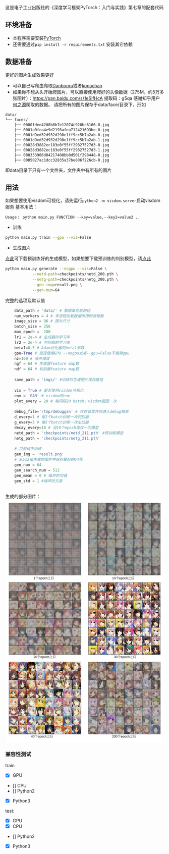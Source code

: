 这是电子工业出版社的《深度学习框架PyTorch：入门与实践》第七章的配套代码

## 环境准备

- 本程序需要安装[PyTorch](https://pytorch.org/)
- 还需要通过`pip install -r requirements.txt` 安装其它依赖


## 数据准备

更好的图片生成效果更好

- 可以自己写爬虫爬取[Danbooru](http://link.zhihu.com/?target=http%3A//safebooru.donmai.us/)或者[konachan](http://konachan.net/)
- 如果你不想从头开始爬图片，可以直接使用爬好的头像数据（275M，约5万多张图片）：https://pan.baidu.com/s/1eSifHcA 提取码：g5qa
感谢知乎用户[何之源](https://www.zhihu.com/people/he-zhi-yuan-16)爬取的数据。
请把所有的图片保存于data/face/目录下，形如
```
data/
└── faces/
    ├── 0000fdee4208b8b7e12074c920bc6166-0.jpg
    ├── 0001a0fca4e9d2193afea712421693be-0.jpg
    ├── 0001d9ed32d932d298e1ff9cc5b7a2ab-0.jpg
    ├── 0001d9ed32d932d298e1ff9cc5b7a2ab-1.jpg
    ├── 00028d3882ec183e0f55ff29827527d3-0.jpg
    ├── 00028d3882ec183e0f55ff29827527d3-1.jpg
    ├── 000333906d04217408bb0d501f298448-0.jpg
    ├── 0005027ac1dcc32835a37be806f226cb-0.jpg
```
即data目录下只有一个文件夹，文件夹中有所有的图片

## 用法
如果想要使用visdom可视化，请先运行`python2 -m visdom.server`启动visdom服务
基本用法：
```
Usage： python main.py FUNCTION --key=value,--key2=value2 ..
```

- 训练
```bash
python main.py train --gpu --vis=False
```

- 生成图片

[点此](https://yun.sfo2.digitaloceanspaces.com/pytorch_book/pytorch_book/netg_200.pth)可下载预训练好的生成模型，如果想要下载预训练的判别模型，请[点此](https://yun.sfo2.digitaloceanspaces.com/pytorch_book/pytorch_book/netd_200.pth)
```bash
python main.py generate --nogpu --vis=False \
            --netd-path=checkpoints/netd_200.pth \
            --netg-path=checkpoints/netg_200.pth \
            --gen-img=result.png \
            --gen-num=64
```
完整的选项及默认值
```python
    data_path = 'data/' # 数据集存放路径
    num_workers = 4 # 多进程加载数据所用的进程数
    image_size = 96 # 图片尺寸
    batch_size = 256
    max_epoch =  200
    lr1 = 2e-4 # 生成器的学习率
    lr2 = 2e-4 # 判别器的学习率
    beta1=0.5 # Adam优化器的beta1参数
    gpu=True # 是否使用GPU --nogpu或者--gpu=False不使用gpu
    nz=100 # 噪声维度
    ngf = 64 # 生成器feature map数
    ndf = 64 # 判别器feature map数
    
    save_path = 'imgs/' #训练时生成图片保存路径
    
    vis = True # 是否使用visdom可视化
    env = 'GAN' # visdom的env
    plot_every = 20 # 每间隔20 batch，visdom画图一次

    debug_file='/tmp/debuggan' # 存在该文件则进入debug模式
    d_every=1 # 每1个batch训练一次判别器
    g_every=5 # 每5个batch训练一次生成器
    decay_every=10 # 没10个epoch保存一次模型
    netd_path = 'checkpoints/netd_211.pth' #预训练模型
    netg_path = 'checkpoints/netg_211.pth'
    
    # 只测试不训练
    gen_img = 'result.png'
    # 从512张生成的图片中保存最好的64张
    gen_num = 64 
    gen_search_num = 512 
    gen_mean = 0 # 噪声的均值
    gen_std = 1 #噪声的方差
   
```
生成的部分图片：
![imgs](imgs/gan-results.png)


### 兼容性测试
train 
- [x] GPU  
- [] CPU  
- [] Python2
- [x] Python3

test: 

- [x] GPU
- [x] CPU
- [] Python2
- [x] Python3
